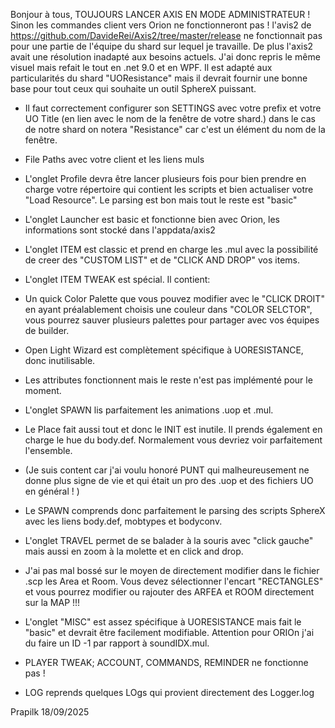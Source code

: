 Bonjour à tous,
TOUJOURS LANCER AXIS EN MODE ADMINISTRATEUR ! Sinon les commandes client vers Orion ne fonctionneront pas !
l'avis2 de https://github.com/DavideRei/Axis2/tree/master/release    ne fonctionnait pas pour une partie de l'équipe du shard sur lequel je travaille.
De plus l'axis2 avait une résolution inadapté aux besoins actuels.
J'ai donc repris le même visuel mais refait le tout en .net 9.0  et en WPF.
Il est adapté aux particularités du shard "UOResistance" mais il devrait fournir une bonne base pour tout ceux qui souhaite un outil SphereX puissant.

* Il faut correctement configurer son SETTINGS avec votre prefix et votre UO Title (en lien avec le nom de la fenêtre de votre shard.) dans le cas de notre shard on notera "Resistance" car c'est un élément du nom de la fenêtre.
* File Paths avec votre client et les liens muls
* L'onglet Profile devra être lancer plusieurs fois pour bien prendre en charge votre répertoire qui contient les scripts et bien actualiser votre "Load Resource". Le parsing est bon mais tout le reste est "basic"
* L'onglet Launcher est basic et fonctionne bien avec Orion, les informations sont stocké dans l'appdata/axis2
  
* L'onglet ITEM est classic et prend en charge les .mul avec la possibilité de creer des "CUSTOM LIST" et de "CLICK AND DROP" vos items.
* L'onglet ITEM TWEAK est spécial. Il contient:
* Un quick Color Palette que vous pouvez modifier avec le "CLICK DROIT" en ayant préalablement choisis une couleur dans "COLOR SELCTOR", vous pourrez sauver plusieurs palettes pour partager avec vos équipes de builder.
* Open Light Wizard est complètement spécifique à UORESISTANCE, donc inutilisable.
* Les attributes fonctionnent mais le reste n'est pas implémenté pour le moment.

* L'onglet SPAWN lis parfaitement les animations .uop et .mul.
* Le Place fait aussi tout et donc le INIT est inutile. Il prends également en charge le hue du body.def. Normalement vous devriez voir parfaitement l'ensemble.
* (Je suis content car j'ai voulu honoré PUNT qui malheureusement ne donne plus signe de vie et qui était un pro des .uop et des fichiers UO en général ! )
* Le SPAWN comprends donc parfaitement le parsing des scripts SphereX avec les liens body.def, mobtypes et bodyconv.
   
* L'onglet TRAVEL permet de se balader à la souris avec "click gauche" mais aussi en zoom à la molette et en click and drop.
* J'ai pas mal bossé sur le moyen de directement modifier dans le fichier .scp les Area et Room. Vous devez sélectionner l'encart "RECTANGLES" et vous pourrez modifier ou rajouter des ARFEA et ROOM directement sur la MAP !!!

* L'onglet "MISC" est assez spécifique à UORESISTANCE mais fait le "basic" et devrait être facilement modifiable. Attention pour ORIOn j'ai du faire un ID -1 par rapport à soundIDX.mul.

* PLAYER TWEAK; ACCOUNT, COMMANDS, REMINDER ne fonctionne pas !
* LOG reprends quelques LOgs qui provient directement des Logger.log

Prapilk 18/09/2025
